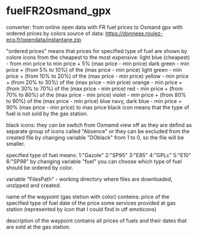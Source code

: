 # fuelFR2Osmand_gpx

converter: from online open data with FR fuel prices to Osmand gpx with ordered prices by colors
source of data: https://donnees.roulez-eco.fr/opendata/instantane.zip

"ordered prices" means that prices for specified type of fuel are shown by colore icons from the cheapest to the most expensive:
light blue (cheapest) - from min price to min price + 5% (max price - min price)
dark green            - min price + (from  5% to 10%) of the (max price - min price)
light green           - min price + (from 10% to 20%) of the (max price - min price)
yellow                - min price + (from 20% to 30%) of the (max price - min price)
orange                - min price + (from 30% to 70%) of the (max price - min price)
red                   - min price + (from 70% to 80%) of the (max price - min price)
violet                - min price + (from 80% to 90%) of the (max price - min price)
blue navy, dark blue  - min price + 90% (max price - min price) to max price
black icon means that the type of fuel is not sold by the gas station.

black icons:
they can be switch from Osmamd view off as they are defind as separate group of icons called "Absence"
or
they can be excluded from the created file by changing variable "DOblack" from 1 to 0,
so the file will be smaller.

specified type of fuel means:
1:"Gazole"
2:"SP95"
3:"E85" 
4:"GPLc"
5:"E10" 
6:"SP98"
by changing variable "fuel" you can choose which type of fuel should be ordered by color.

variable "FilesPath" - working directory where files are downloaded, unzipped and created.

name of the waypoint (gas stetion with color) conteins:
price of the specified type of fuel
date of the price
some services provided at gas station (represented by icon that I could find in utf emoticons)

description of the waypoint contains all prices of fuels and their dates that are sold at the gas station.

